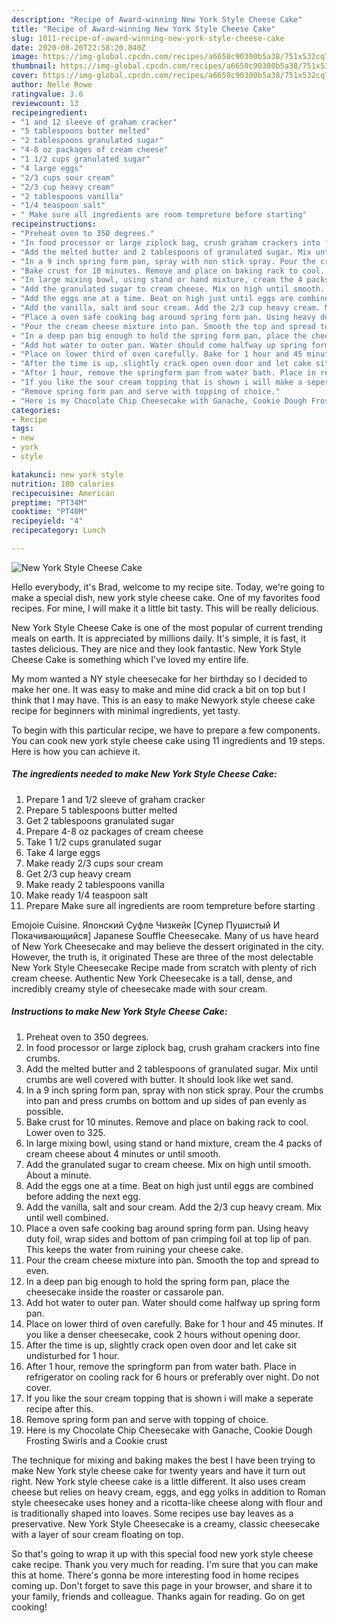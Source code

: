 ```yaml
---
description: "Recipe of Award-winning New York Style Cheese Cake"
title: "Recipe of Award-winning New York Style Cheese Cake"
slug: 1011-recipe-of-award-winning-new-york-style-cheese-cake
date: 2020-08-20T22:58:20.840Z
image: https://img-global.cpcdn.com/recipes/a6650c90300b5a38/751x532cq70/new-york-style-cheese-cake-recipe-main-photo.jpg
thumbnail: https://img-global.cpcdn.com/recipes/a6650c90300b5a38/751x532cq70/new-york-style-cheese-cake-recipe-main-photo.jpg
cover: https://img-global.cpcdn.com/recipes/a6650c90300b5a38/751x532cq70/new-york-style-cheese-cake-recipe-main-photo.jpg
author: Nelle Rowe
ratingvalue: 3.6
reviewcount: 13
recipeingredient:
- "1 and 12 sleeve of graham cracker"
- "5 tablespoons butter melted"
- "2 tablespoons granulated sugar"
- "4-8 oz packages of cream cheese"
- "1 1/2 cups granulated sugar"
- "4 large eggs"
- "2/3 cups sour cream"
- "2/3 cup heavy cream"
- "2 tablespoons vanilla"
- "1/4 teaspoon salt"
- " Make sure all ingredients are room tempreture before starting"
recipeinstructions:
- "Preheat oven to 350 degrees."
- "In food processor or large ziplock bag, crush graham crackers into fine crumbs."
- "Add the melted butter and 2 tablespoons of granulated sugar. Mix until crumbs are well covered with butter. It should look like wet sand."
- "In a 9 inch spring form pan, spray with non stick spray. Pour the crumbs into pan and press crumbs on bottom and up sides of pan evenly as possible."
- "Bake crust for 10 minutes. Remove and place on baking rack to cool. Lower oven to 325."
- "In large mixing bowl, using stand or hand mixture, cream the 4 packs of cream cheese about 4 minutes or until smooth."
- "Add the granulated sugar to cream cheese. Mix on high until smooth. About a minute."
- "Add the eggs one at a time. Beat on high just until eggs are combined before adding the next egg."
- "Add the vanilla, salt and sour cream. Add the 2/3 cup heavy cream. Mix until well combined."
- "Place a oven safe cooking bag around spring form pan. Using heavy duty foil, wrap sides and bottom of pan crimping foil at top lip of pan. This keeps the water from ruining your cheese cake."
- "Pour the cream cheese mixture into pan. Smooth the top and spread to even."
- "In a deep pan big enough to hold the spring form pan, place the cheesecake inside the roaster or cassarole pan."
- "Add hot water to outer pan. Water should come halfway up spring form pan."
- "Place on lower third of oven carefully. Bake for 1 hour and 45 minutes. If you like a denser cheesecake, cook 2 hours without opening door."
- "After the time is up, slightly crack open oven door and let cake sit undisturbed for 1 hour."
- "After 1 hour, remove the springform pan from water bath. Place in refrigerator on cooling rack for 6 hours or preferably over night. Do not cover."
- "If you like the sour cream topping that is shown i will make a seperate recipe after this."
- "Remove spring form pan and serve with topping of choice."
- "Here is my Chocolate Chip Cheesecake with Ganache, Cookie Dough Frosting Swirls and a Cookie crust"
categories:
- Recipe
tags:
- new
- york
- style

katakunci: new york style 
nutrition: 100 calories
recipecuisine: American
preptime: "PT34M"
cooktime: "PT40M"
recipeyield: "4"
recipecategory: Lunch

---
```



![New York Style Cheese Cake](https://img-global.cpcdn.com/recipes/a6650c90300b5a38/751x532cq70/new-york-style-cheese-cake-recipe-main-photo.jpg)

Hello everybody, it's Brad, welcome to my recipe site. Today, we're going to make a special dish, new york style cheese cake. One of my favorites food recipes. For mine, I will make it a little bit tasty. This will be really delicious.

New York Style Cheese Cake is one of the most popular of current trending meals on earth. It is appreciated by millions daily. It's simple, it is fast, it tastes delicious. They are nice and they look fantastic. New York Style Cheese Cake is something which I've loved my entire life.

My mom wanted a NY style cheesecake for her birthday so I decided to make her one. It was easy to make and mine did crack a bit on top but I think that I may have. This is an easy to make Newyork style cheese cake recipe for beginners with minimal ingredients, yet tasty.


To begin with this particular recipe, we have to prepare a few components. You can cook new york style cheese cake using 11 ingredients and 19 steps. Here is how you can achieve it.

<!--inarticleads1-->

##### The ingredients needed to make New York Style Cheese Cake:

1. Prepare 1 and 1/2 sleeve of graham cracker
1. Prepare 5 tablespoons butter melted
1. Get 2 tablespoons granulated sugar
1. Prepare 4-8 oz packages of cream cheese
1. Take 1 1/2 cups granulated sugar
1. Take 4 large eggs
1. Make ready 2/3 cups sour cream
1. Get 2/3 cup heavy cream
1. Make ready 2 tablespoons vanilla
1. Make ready 1/4 teaspoon salt
1. Prepare  Make sure all ingredients are room tempreture before starting


Emojoie Cuisine. Японский Суфле Чизкейк [Супер Пушистый И Покачивающийся] Japanese Souffle Cheesecake. Many of us have heard of New York Cheesecake and may believe the dessert originated in the city. However, the truth is, it originated These are three of the most delectable New York Style Cheesecake Recipe made from scratch with plenty of rich cream cheese. Authentic New York Cheesecake is a tall, dense, and incredibly creamy style of cheesecake made with sour cream. 

<!--inarticleads2-->

##### Instructions to make New York Style Cheese Cake:

1. Preheat oven to 350 degrees.
1. In food processor or large ziplock bag, crush graham crackers into fine crumbs.
1. Add the melted butter and 2 tablespoons of granulated sugar. Mix until crumbs are well covered with butter. It should look like wet sand.
1. In a 9 inch spring form pan, spray with non stick spray. Pour the crumbs into pan and press crumbs on bottom and up sides of pan evenly as possible.
1. Bake crust for 10 minutes. Remove and place on baking rack to cool. Lower oven to 325.
1. In large mixing bowl, using stand or hand mixture, cream the 4 packs of cream cheese about 4 minutes or until smooth.
1. Add the granulated sugar to cream cheese. Mix on high until smooth. About a minute.
1. Add the eggs one at a time. Beat on high just until eggs are combined before adding the next egg.
1. Add the vanilla, salt and sour cream. Add the 2/3 cup heavy cream. Mix until well combined.
1. Place a oven safe cooking bag around spring form pan. Using heavy duty foil, wrap sides and bottom of pan crimping foil at top lip of pan. This keeps the water from ruining your cheese cake.
1. Pour the cream cheese mixture into pan. Smooth the top and spread to even.
1. In a deep pan big enough to hold the spring form pan, place the cheesecake inside the roaster or cassarole pan.
1. Add hot water to outer pan. Water should come halfway up spring form pan.
1. Place on lower third of oven carefully. Bake for 1 hour and 45 minutes. If you like a denser cheesecake, cook 2 hours without opening door.
1. After the time is up, slightly crack open oven door and let cake sit undisturbed for 1 hour.
1. After 1 hour, remove the springform pan from water bath. Place in refrigerator on cooling rack for 6 hours or preferably over night. Do not cover.
1. If you like the sour cream topping that is shown i will make a seperate recipe after this.
1. Remove spring form pan and serve with topping of choice.
1. Here is my Chocolate Chip Cheesecake with Ganache, Cookie Dough Frosting Swirls and a Cookie crust


The technique for mixing and baking makes the best I have been trying to make New York style cheese cake for twenty years and have it turn out right. New York style cheese cake is a little different. It also uses cream cheese but relies on heavy cream, eggs, and egg yolks in addition to Roman style cheesecake uses honey and a ricotta-like cheese along with flour and is traditionally shaped into loaves. Some recipes use bay leaves as a preservative. New York Style Cheesecake is a creamy, classic cheesecake with a layer of sour cream floating on top. 

So that's going to wrap it up with this special food new york style cheese cake recipe. Thank you very much for reading. I'm sure that you can make this at home. There's gonna be more interesting food in home recipes coming up. Don't forget to save this page in your browser, and share it to your family, friends and colleague. Thanks again for reading. Go on get cooking!
